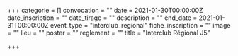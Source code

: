 +++
categorie = []
convocation = ""
date = 2021-01-30T00:00:00Z
date_inscription = ""
date_tirage = ""
description = ""
end_date = 2021-01-31T00:00:00Z
event_type = "interclub_regional"
fiche_inscription = ""
image = ""
lieu = ""
poster = ""
reglement = ""
title = "Interclub Régional J5"

+++
